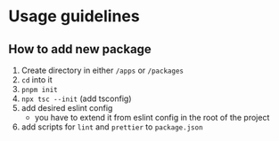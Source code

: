 
# Usage guidelines

## How to add new package
1. Create directory in either `/apps` or `/packages`
2. `cd` into it
2. `pnpm init`
3. `npx tsc --init` (add tsconfig)
4. add desired eslint config 
    - you have to extend it from eslint config in the root of the project
5. add scripts for `lint` and `prettier` to `package.json`